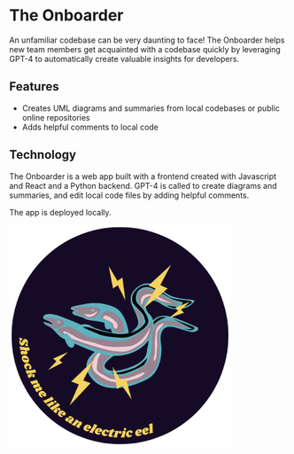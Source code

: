 # The Onboarder

An unfamiliar codebase can be very daunting to face! The Onboarder helps new team members get acquainted with a codebase quickly by leveraging GPT-4 to automatically create valuable insights for developers.

## Features

* Creates UML diagrams and summaries from local codebases or public online repositories
* Adds helpful comments to local code


## Technology

The Onboarder is a web app built with a frontend created with Javascript and React and a Python backend. GPT-4 is called to create diagrams and summaries, and edit local code files by adding helpful comments.

The app is deployed locally.

<img src="ElectricEels.png" alt="logo" width="400"/>
